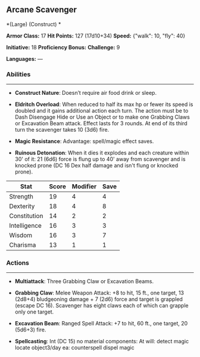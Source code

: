 ## Arcane Scavenger
*(Large) (Construct) *

**Armor Class:** 17
**Hit Points:** 127 (17d10+34)
**Speed:** {"walk": 10, "fly": 40}

**Initiative:** 18
**Proficiency Bonus:**
**Challenge:** 9

**Languages:** —

### Abilities
 --- 
- **Construct Nature**: Doesn’t require air food drink or sleep.

- **Eldritch Overload**: When reduced to half its max hp or fewer its speed is doubled and it gains additional action each turn. The action must be to Dash Disengage Hide or Use an Object or to make one Grabbing Claws or Excavation Beam attack. Effect lasts for 3 rounds. At end of its third turn the scavenger takes 10 (3d6) fire.

- **Magic Resistance**: Advantage: spell/magic effect saves.

- **Ruinous Detonation**: When it dies it explodes and each creature within 30' of it: 21 (6d6) force is flung up to 40' away from scavenger and is knocked prone (DC 16 Dex half damage and isn't flung or knocked prone).



| Stat | Score | Modifier | Save |
| ---- | ---- | ---- | ---- |
| Strength | 19 | 4 | 4 |
| Dexterity | 18 | 4 | 8 |
| Constitution | 14 | 2 | 2 |
| Intelligence | 16 | 3 | 3 |
| Wisdom | 16 | 3 | 7 |
| Charisma | 13 | 1 | 1 |

### Actions
 --- 
- **Multiattack**: Three Grabbing Claw or Excavation Beams.

- **Grabbing Claw**: Melee Weapon Attack: +8 to hit, 15 ft., one target, 13 (2d8+4) bludgeoning damage + 7 (2d6) force and target is grappled (escape DC 16). Scavenger has eight claws each of which can grapple only one target.

- **Excavation Beam**: Ranged Spell Attack: +7 to hit, 60 ft., one target, 20 (5d6+3) fire.

- **Spellcasting**: Int (DC 15) no material components: At will: detect magic locate object3/day ea: counterspell dispel magic

